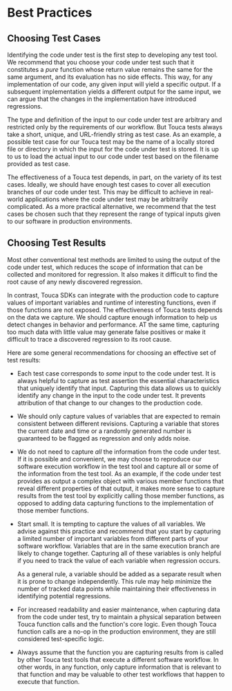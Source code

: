 # Best Practices

## Choosing Test Cases

Identifying the code under test is the first step to developing any test tool.
We recommend that you choose your code under test such that it constitutes a
_pure_ function whose return value remains the same for the same argument, and
its evaluation has no side effects. This way, for any implementation of our
code, any given input will yield a specific output. If a subsequent
implementation yields a different output for the same input, we can argue that
the changes in the implementation have introduced regressions.

The type and definition of the input to our code under test are arbitrary and
restricted only by the requirements of our workflow. But Touca tests always take
a short, unique, and URL-friendly string as test case. As an example, a possible
test case for our Touca test may be the name of a locally stored file or
directory in which the input for the code under test is stored. It is up to us
to load the actual input to our code under test based on the filename provided
as test case.

The effectiveness of a Touca test depends, in part, on the variety of its test
cases. Ideally, we should have enough test cases to cover all execution branches
of our code under test. This may be difficult to achieve in real-world
applications where the code under test may be arbitrarily complicated. As a more
practical alternative, we recommend that the test cases be chosen such that they
represent the range of typical inputs given to our software in production
environments.

## Choosing Test Results

Most other conventional test methods are limited to using the output of the code
under test, which reduces the scope of information that can be collected and
monitored for regression. It also makes it difficult to find the root cause of
any newly discovered regression.

In contrast, Touca SDKs can integrate with the production code to capture values
of important variables and runtime of interesting functions, even if those
functions are not exposed. The effectiveness of Touca tests depends on the data
we capture. We should capture enough information to help us detect changes in
behavior and performance. AT the same time, capturing too much data with little
value may generate false positives or make it difficult to trace a discovered
regression to its root cause.

Here are some general recommendations for choosing an effective set of test
results:

- Each test case corresponds to _some_ input to the code under test. It is
  always helpful to capture as test assertion the essential characteristics that
  uniquely identify that input. Capturing this data allows us to quickly
  identify any change in the input to the code under test. It prevents
  attribution of that change to our changes to the production code.

- We should only capture values of variables that are expected to remain
  consistent between different revisions. Capturing a variable that stores the
  current date and time or a randomly generated number is guaranteed to be
  flagged as regression and only adds noise.

- We do not need to capture _all_ the information from the code under test. If
  it is possible and convenient, we may choose to reproduce our software
  execution workflow in the test tool and capture all or some of the information
  from the test tool. As an example, if the code under test provides as output a
  complex object with various member functions that reveal different properties
  of that output, it makes more sense to capture results from the test tool by
  explicitly calling those member functions, as opposed to adding data capturing
  functions to the implementation of those member functions.

- Start small. It is tempting to capture the values of all variables. We advise
  against this practice and recommend that you start by capturing a limited
  number of important variables from different parts of your software workflow.
  Variables that are in the same execution branch are likely to change together.
  Capturing all of these variables is only helpful if you need to track the
  value of each variable when regression occurs.

  As a general rule, a variable should be added as a separate result when it is
  prone to change independently. This rule may help minimize the number of
  tracked data points while maintaining their effectiveness in identifying
  potential regressions.

- For increased readability and easier maintenance, when capturing data from the
  code under test, try to maintain a physical separation between Touca function
  calls and the function's core logic. Even though Touca function calls are a
  no-op in the production environment, they are still considered test-specific
  logic.

- Always assume that the function you are capturing results from is called by
  other Touca test tools that execute a different software workflow. In other
  words, in any function, only capture information that is relevant to that
  function and may be valuable to other test workflows that happen to execute
  that function.

